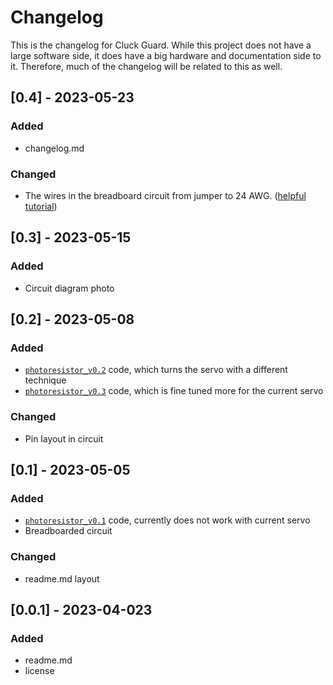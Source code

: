 # Changelog

This is the changelog for Cluck Guard. While this project does not have a large software side, it does have a big hardware and documentation side to it. Therefore, much of the changelog will be related to this as well.

## [0.4] - 2023-05-23

### Added

- changelog.md

### Changed

- The wires in the breadboard circuit from jumper to 24 AWG. ([helpful tutorial](https://youtu.be/ver-Av8vr1Q))

## [0.3] - 2023-05-15

### Added

- Circuit diagram photo

## [0.2] - 2023-05-08

### Added

- [`photoresistor_v0.2`](code/photoresistor_v0.2) code, which turns the servo with a different technique
- [`photoresistor_v0.3`](code/photoresistor_v0.3) code, which is fine tuned more for the current servo

### Changed

- Pin layout in circuit

## [0.1] - 2023-05-05

### Added

- [`photoresistor_v0.1`](code/photoresistor_v0.1) code, currently does not work with current servo
- Breadboarded circuit

### Changed

- readme.md layout

## [0.0.1] - 2023-04-023

### Added

- readme.md
- license
